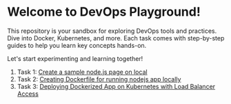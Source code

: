 # Welcome to DevOps Playground!

This repository is your sandbox for exploring DevOps tools and practices. Dive into Docker, Kubernetes, and more. 
Each task comes with step-by-step guides to help you learn key concepts hands-on.

Let's start experimenting and learning together!

1) Task 1: [Create a sample node.js page on local](https://github.com/krunalijain/devops-playground/blob/main/Documentation/Task-1.md)
2) Task 2: [Creating Dockerfile for running nodejs app locally](https://github.com/krunalijain/devops-playground/blob/main/Documentation/Task-2.md)
3) Task 3: [Deploying Dockerized App on Kubernetes with Load Balancer Access](https://github.com/krunalijain/devops-playground/blob/main/Documentation/Task-3.md)
